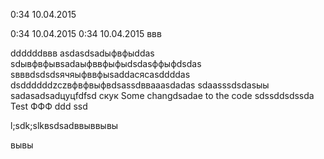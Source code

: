 0:34 10.04.2015

0:34 10.04.2015
0:34 10.04.2015
ввв

ddddddввв
asdasdsadыфвфыddas
sdывфвфывsadaыфввфыфыdsdasффыфdsdas
sвввdsdsdsячяыфввфыsaddaсясasddddas
dsddddddzczвфвфвыфвdsassdввaaasdadas
sdaasssdsdasыы
sadasadsadцуцfdfsd
cкук
Some changdsadae to the code
sdssddsdssda
Test ФФФ ddd
ssd

l;sdk;slkвsdsadввыввывы

вывы